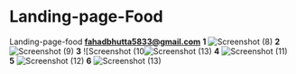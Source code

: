 # Landing-page-Food
Landing-page-food
**fahadbhutta5833@gmail.com**
**1**
![Screenshot (8)](https://github.com/Fahad584/Landing-page-Food/assets/107251127/e9dbc4b6-77d0-4781-a913-3985cfbe05f8)
**2**
![Screenshot (9)](https://github.com/Fahad584/Landing-page-Food/assets/107251127/890e026e-4f8d-4966-a040-7096673d168c)
**3**
![Screenshot (10![Screenshot (13)](https://github.com/Fahad584/Landing-page-Food/assets/107251127/7e5905ad-a684-4eb4-afef-c5a99f00760a)
**4**
![Screenshot (11)](https://github.com/Fahad584/Landing-page-Food/assets/107251127/17476deb-9823-4224-afcc-0da1fd7176f0)
**5**
![Screenshot (12)](https://github.com/Fahad584/Landing-page-Food/assets/107251127/9f0b15ed-fc52-4969-b281-70ef8fce1954)
**6**
![Screenshot (13)](https://github.com/Fahad584/Landing-page-Food/assets/107251127/85cbb7dc-49c0-4b70-853e-448dd493e50c)
